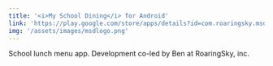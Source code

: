 ```yaml
---
title: '<i>My School Dining</i> for Android'
link: 'https://play.google.com/store/apps/details?id=com.roaringsky.msd&hl=en_US'
img: '/assets/images/msdlogo.png'
---
```

School lunch menu app. Development co-led by Ben at RoaringSky, inc.
